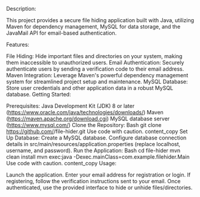 Description:

This project provides a secure file hiding application built with Java, utilizing Maven for dependency management, MySQL for data storage, and the JavaMail API for email-based authentication.

Features:

File Hiding: Hide important files and directories on your system, making them inaccessible to unauthorized users.
Email Authentication: Securely authenticate users by sending a verification code to their email address.
Maven Integration: Leverage Maven's powerful dependency management system for streamlined project setup and maintenance.
MySQL Database: Store user credentials and other application data in a robust MySQL database.
Getting Started:

Prerequisites:
Java Development Kit (JDK) 8 or later (https://www.oracle.com/java/technologies/downloads/)
Maven (https://maven.apache.org/download.cgi)
MySQL database server (https://www.mysql.com/)
Clone the Repository:
Bash
git clone https://github.com/<your-username>/file-hider.git
Use code with caution.
content_copy
Set Up Database:
Create a MySQL database.
Configure database connection details in src/main/resources/application.properties (replace localhost, username, and password).
Run the Application:
Bash
cd file-hider
mvn clean install
mvn exec:java -Dexec.mainClass=com.example.filehider.Main
Use code with caution.
content_copy
Usage:

Launch the application.
Enter your email address for registration or login.
If registering, follow the verification instructions sent to your email.
Once authenticated, use the provided interface to hide or unhide files/directories.
